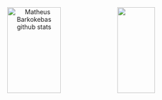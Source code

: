 <div align="center">  
  <img width="49%" height="195px" src="https://github-readme-stats.vercel.app/api?username=Dev-Barko&show_icons=true&count_private=true&hide_border=true&title_color=00bfbf&icon_color=00bfbf&text_color=c9d1d9&bg_color=0d1117" alt="Matheus Barkokebas github stats" /> 
  <img width="41%" height="195px" src="https://github-readme-stats.vercel.app/api/top-langs/?username=Dev-Barko&layout=compact&hide_border=true&title_color=00bfbf&text_color=00bfbf&bg_color=0d1117" />
</div>
